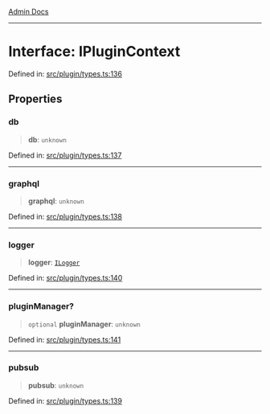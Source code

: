 [Admin Docs](/)

***

# Interface: IPluginContext

Defined in: [src/plugin/types.ts:136](https://github.com/Sourya07/talawa-api/blob/aac5f782223414da32542752c1be099f0b872196/src/plugin/types.ts#L136)

## Properties

### db

> **db**: `unknown`

Defined in: [src/plugin/types.ts:137](https://github.com/Sourya07/talawa-api/blob/aac5f782223414da32542752c1be099f0b872196/src/plugin/types.ts#L137)

***

### graphql

> **graphql**: `unknown`

Defined in: [src/plugin/types.ts:138](https://github.com/Sourya07/talawa-api/blob/aac5f782223414da32542752c1be099f0b872196/src/plugin/types.ts#L138)

***

### logger

> **logger**: [`ILogger`](ILogger.md)

Defined in: [src/plugin/types.ts:140](https://github.com/Sourya07/talawa-api/blob/aac5f782223414da32542752c1be099f0b872196/src/plugin/types.ts#L140)

***

### pluginManager?

> `optional` **pluginManager**: `unknown`

Defined in: [src/plugin/types.ts:141](https://github.com/Sourya07/talawa-api/blob/aac5f782223414da32542752c1be099f0b872196/src/plugin/types.ts#L141)

***

### pubsub

> **pubsub**: `unknown`

Defined in: [src/plugin/types.ts:139](https://github.com/Sourya07/talawa-api/blob/aac5f782223414da32542752c1be099f0b872196/src/plugin/types.ts#L139)
